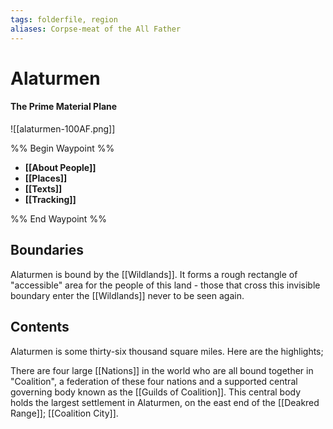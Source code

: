 ```yaml
---
tags: folderfile, region
aliases: Corpse-meat of the All Father
---
```


# Alaturmen
#### The Prime Material Plane
![[alaturmen-100AF.png]]

%% Begin Waypoint %%
- **[[About People]]**
- **[[Places]]**
- **[[Texts]]**
- **[[Tracking]]**

%% End Waypoint %%

## Boundaries
Alaturmen is bound by the [[Wildlands]]. It forms a rough rectangle of "accessible" area for the people of this land - those that cross this invisible boundary enter the [[Wildlands]] never to be seen again.

## Contents
Alaturmen is some thirty-six thousand square miles. Here are the highlights;

There are four large [[Nations]] in the world who are all bound together in "Coalition", a federation of these four nations and a supported central governing body known as the [[Guilds of Coalition]]. This central body holds the largest settlement in Alaturmen, on the east end of the [[Deakred Range]]; [[Coalition City]].

